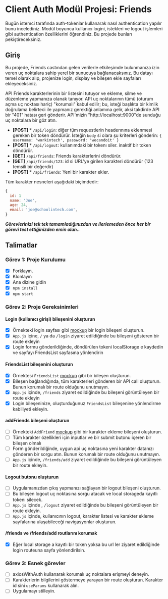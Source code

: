 # Client Auth Modül Projesi: Friends

Bugün istemci tarafında auth-tokenlar kullanarak nasıl authentication yapılır bunu incelediniz. Modül boyunca kullanıcı logini, istekleri ve logout işlemleri gibi authentication özelliklerini öğrendiniz. Bu projede bunları pekiştireceksiniz.

## Giriş

Bu projede, Friends castından gelen verilerle etkileşimde bulunmanıza izin veren uç noktalara sahip yerel bir sunucuya bağlanacaksınız. Bu datayı temel olarak alıp, projenize login, display ve bileşen ekle sayfaları ekleyeceksiniz.

API Friends karakterlerinin bir listesini tutuyor ve ekleme, silme ve düzenleme yapmanıza olanak tanıyor. API uç noktalarının tümü (oturum açma uç noktası hariç) "korumalı" kabul edilir; bu, isteği başlıkta bir kimlik doğrulama belirteci ile yapmanız gerektiği anlamına gelir, aksi takdirde API bir "401" hatası geri gönderir. API'mizin "http://localhost:9000"de sunduğu uç noktalara bir göz atın.

- **[POST]** \* `/api/login`: diğer tüm requestlerin headerınına eklenmesi gereken bir token döndürür. İsteğin `body` si olara şu kriterleri gönderin: `{ username: 'workintech', password: 'wecandoit' }`
- **[POST]** \* `/api/logout`: kullanımdaki bir tokenı siler. inaktif bir token döndürür.
- **[GET]** `/api/friends`: Friends karakterlerini döndürür.
- **[GET]** `/api/friends/123`: id si URL'ye girilen karakteri döndürür (123 temsili bir değerdir)
- **[POST]** \* `/api/friends`: Yeni bir karakter ekler.

Tüm karakter nesneleri aşağıdaki biçimdedir:

```js
{
  id: 1
  name: 'Joe',
  age: 24,
  email: 'joe@schoolintech.com',
}
```

**_Görevlerinizi tek tek tamamladığınızdan ve ilerlemeden önce her bir görevi test ettiğinizden emin olun.._**

## Talimatlar

### Görev 1: Proje Kurulumu

- [x] Forklayın.
- [x] Klonlayın
- [x] Ana dizine gidin
- [x] `npm install`
- [x] `npm start`

### Görev 2: Proje Gereksinimleri

#### Login (kullanıcı girişi) bileşenini oluşturun

- [x] Örnekteki login sayfası gibi [mockup](./designs/login_mockup.png) bir login bileşeni oluşturun.
- [x] `App.js` içine, `/` ya da `/login` ziyaret edildiğinde bu bileşeni gösteren bir route ekleyin
- [x] Login formu gönderildiğinde, döndürülen tokeni localStorage e kaydedin ve sayfayı FriendsList sayfasına yönlendirin

#### FriendsList bileşenini oluşturun

- [x] Örnektesi `FriendsList` [mockup](./designs/friendslist_mockup.png) gibi bir bileşen oluşturun.
- [x] Bileşen bağlandığında, tüm karakterleri gönderen bir API call oluşturun. Bunun korumalı bir route olduğunu unutmayın.
- [x] `App.js` içinde, `/friends` ziyaret edildiğinde bu bileşeni görüntüleyen bir route ekleyin
- [x] Login bileşeninize, oluşturduğunuz `FriendsList` bileşenine yönlendirme kabiliyeti ekleyin.

#### addFriends bileşeni oluşturun

- [ ] Örnekteki `AddFriend` [mockup](./designs/addfriends_mockup.png) gibi bir karakter ekleme bileşeni oluşturun.
- [ ] Tüm karakter özellikleri için inputlar ve bir submit butonu içeren bir bileşen olmalı
- [ ] Form gönderildiğinde, uygun api uç noktasına yeni karakter datanızı gönderen bir sorgu atın. Bunun korumalı bir route olduğunu unutmayın.
- [ ] `App.js` içinde, `/friends/add` ziyaret edildiğinde bu bileşeni görüntüleyen bir route ekleyin.

#### Logout butonu oluşturun

- [ ] Uygulamanızdan çıkış yapmanızı sağlayan bir logout bileşeni oluşturun.
- [ ] Bu bileşen logout uç noktasına sorgu atacak ve local storageda kayıtlı tokenı silecek.
- [ ] `App.js` içinde , `/logout` ziyaret edildiğinde bu bileşeni görüntüleyen bir route ekleyin.
- [ ] `App.js` içinde, kullanıcının logout, karakter listesi ve karakter ekleme sayfalarına ulaşabileceği navigasyonlar oluşturun.

#### /friends ve /friends/add routlarını korumak

- [x] Eğer local storage a kayıtlı bir token yoksa bu url ler ziyaret edildiğinde login routeuna sayfa yönlendirilsin.

### Görev 3: Esnek görevler

- [ ] axiosWithAuth kullanarak korumalı uç noktalara erişmeyi deneyin.
- [ ] Karakterlerin bilgilerini göstermeye yarayan bir route oluşturun. Karakter id sini `useParams` kullanarak alın.
- [ ] Uygulamayı stilleyin.

